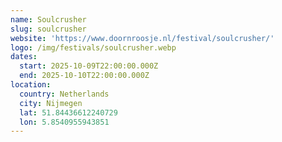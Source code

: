 ```yaml
---
name: Soulcrusher
slug: soulcrusher
website: 'https://www.doornroosje.nl/festival/soulcrusher/'
logo: /img/festivals/soulcrusher.webp
dates:
  start: 2025-10-09T22:00:00.000Z
  end: 2025-10-10T22:00:00.000Z
location:
  country: Netherlands
  city: Nijmegen
  lat: 51.84436612240729
  lon: 5.8540955943851
---
```


